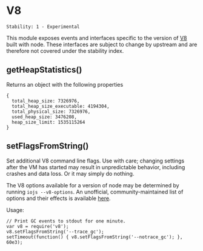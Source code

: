 # V8

    Stability: 1 - Experimental

This module exposes events and interfaces specific to the version of [V8][]
built with node.  These interfaces are subject to change by upstream and are
therefore not covered under the stability index.

## getHeapStatistics()

Returns an object with the following properties

```
{
  total_heap_size: 7326976,
  total_heap_size_executable: 4194304,
  total_physical_size: 7326976,
  used_heap_size: 3476208,
  heap_size_limit: 1535115264
}
```

## setFlagsFromString()

Set additional V8 command line flags.  Use with care; changing settings
after the VM has started may result in unpredictable behavior, including
crashes and data loss.  Or it may simply do nothing.

The V8 options available for a version of node may be determined by running
`iojs --v8-options`.  An unofficial, community-maintained list of options
and their effects is available
[here](https://github.com/thlorenz/v8-flags/blob/master/flags-0.11.md).

Usage:

```
// Print GC events to stdout for one minute.
var v8 = require('v8');
v8.setFlagsFromString('--trace_gc');
setTimeout(function() { v8.setFlagsFromString('--notrace_gc'); }, 60e3);
```

[V8]: https://code.google.com/p/v8/
